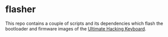 # flasher

This repo contains a couple of scripts and its dependencies which flash the bootloader and firmware images of the [Ultimate Hacking Keyboard](https://ultimatehackingkeyboard.com/).
